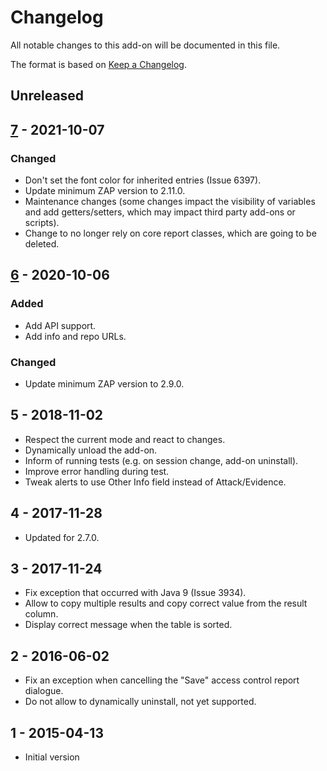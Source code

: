 # Changelog
All notable changes to this add-on will be documented in this file.

The format is based on [Keep a Changelog](https://keepachangelog.com/en/1.0.0/).

## Unreleased


## [7] - 2021-10-07
### Changed
- Don't set the font color for inherited entries (Issue 6397).
- Update minimum ZAP version to 2.11.0.
- Maintenance changes (some changes impact the visibility of variables and add getters/setters, which may impact third party add-ons or scripts).
- Change to no longer rely on core report classes, which are going to be deleted.

## [6] - 2020-10-06

### Added
- Add API support.
- Add info and repo URLs.

### Changed
- Update minimum ZAP version to 2.9.0.

## 5 - 2018-11-02

- Respect the current mode and react to changes.
- Dynamically unload the add-on.
- Inform of running tests (e.g. on session change, add-on uninstall).
- Improve error handling during test.
- Tweak alerts to use Other Info field instead of Attack/Evidence.

## 4 - 2017-11-28

- Updated for 2.7.0.

## 3 - 2017-11-24

- Fix exception that occurred with Java 9 (Issue 3934).
- Allow to copy multiple results and copy correct value from the result column.
- Display correct message when the table is sorted.

## 2 - 2016-06-02

- Fix an exception when cancelling the "Save" access control report dialogue.
- Do not allow to dynamically uninstall, not yet supported.

## 1 - 2015-04-13

- Initial version

[7]: https://github.com/zaproxy/zap-extensions/releases/accessControl-v7
[6]: https://github.com/zaproxy/zap-extensions/releases/accessControl-v6
